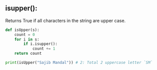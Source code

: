 ## isupper():	
Returns True if all characters in the string are upper case.
```python
def isUpper(s):
    count = 0
    for i in s:
        if i.isupper():
            count += 1
    return count

print(isUpper("Sajib Mandal")) # 2: Total 2 uppercase letter `SM`
```
